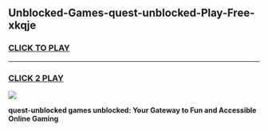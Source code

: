 
## Unblocked-Games-quest-unblocked-Play-Free-xkqje
<h3>
<a href="https://premium76.site?title=quest-unblocked&ref=20M">CLICK TO PLAY</a></h3>
<hr>

<h3>
<a href="https://premium76.site?title=quest-unblocked&ref=20M">CLICK 2 PLAY</a>
  
</h3>

<a href="https://premium76.site?title=quest-unblocked&ref=19M"><img src="https://clearcache.store/games.png"></a>


**quest-unblocked games unblocked: Your Gateway to Fun and Accessible Online Gaming**
